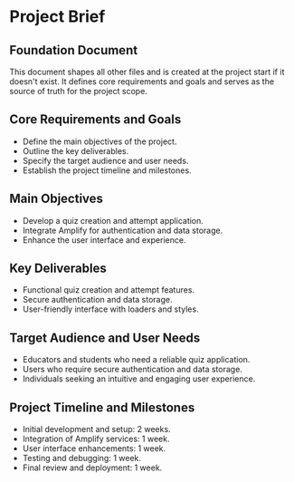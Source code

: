 # Project Brief

## Foundation Document
This document shapes all other files and is created at the project start if it doesn't exist. It defines core requirements and goals and serves as the source of truth for the project scope.

## Core Requirements and Goals
- Define the main objectives of the project.
- Outline the key deliverables.
- Specify the target audience and user needs.
- Establish the project timeline and milestones.

## Main Objectives
- Develop a quiz creation and attempt application.
- Integrate Amplify for authentication and data storage.
- Enhance the user interface and experience.

## Key Deliverables
- Functional quiz creation and attempt features.
- Secure authentication and data storage.
- User-friendly interface with loaders and styles.

## Target Audience and User Needs
- Educators and students who need a reliable quiz application.
- Users who require secure authentication and data storage.
- Individuals seeking an intuitive and engaging user experience.

## Project Timeline and Milestones
- Initial development and setup: 2 weeks.
- Integration of Amplify services: 1 week.
- User interface enhancements: 1 week.
- Testing and debugging: 1 week.
- Final review and deployment: 1 week.
